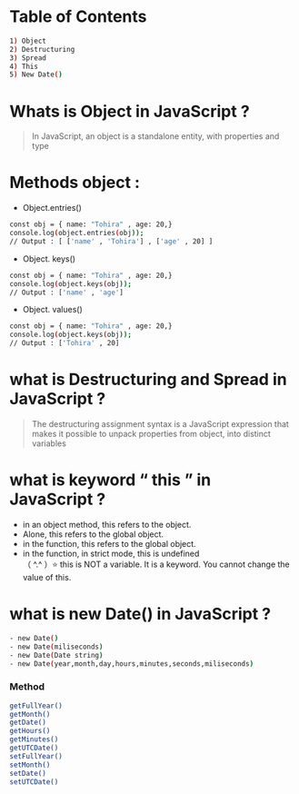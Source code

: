 # Table of Contents 
```sh
1) Object
2) Destructuring
3) Spread
4) This
5) New Date()
```

# Whats is Object in JavaScript ?
> In JavaScript, an object is a standalone 
> entity, with properties and type

# Methods object :
- Object.entries()
```sh
const obj = { name: "Tohira" , age: 20,}
console.log(object.entries(obj));
// Output : [ ['name' , 'Tohira'] , ['age' , 20] ]
```
- Object. keys()
```sh
const obj = { name: "Tohira" , age: 20,}
console.log(object.keys(obj));
// Output : ['name' , 'age']
```
- Object. values()
```sh
const obj = { name: "Tohira" , age: 20,}
console.log(object.keys(obj));
// Output : ['Tohira' , 20]
```
 # what is Destructuring and Spread in JavaScript ?
> The destructuring assignment syntax is a JavaScript expression that makes it 
> possible to unpack properties from object, into distinct variables

# what is keyword “ this ” in JavaScript ?
- in an object method, this refers to the object.
- Alone, this refers to the global object.
- in the function, this refers to the global object.
- in the function, in strict mode, this is undefined                                                                                                                   
（ ^.^ ）⭐️ this is NOT a variable. It is a keyword. You cannot change the value of this.

# what is new Date() in JavaScript ?
```sh
- new Date()
- new Date(miliseconds)
- new Date(Date string)
- new Date(year,month,day,hours,minutes,seconds,miliseconds)
```
### Method 
```sh
getFullYear()
getMonth()
getDate()
getHours()
getMinutes()
getUTCDate()
setFullYear()
setMonth()
setDate()
setUTCDate()
```
